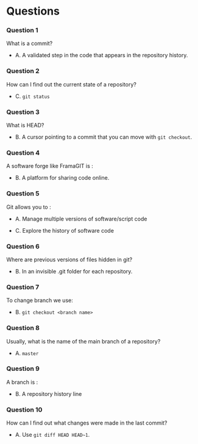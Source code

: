 # Questions

### Question 1

What is a commit?

- A. A validated step in the code that appears in the repository history.


### Question 2

How can I find out the current state of a repository?


- C. `git status`


### Question 3

What is HEAD?


- B. A cursor pointing to a commit that you can move with `git checkout`.


### Question 4

A software forge like FramaGIT is :


- B. A platform for sharing code online.


### Question 5

Git allows you to :

- A. Manage multiple versions of software/script code

- C. Explore the history of software code


### Question 6

Where are previous versions of files hidden in git?


- B. In an invisible .git folder for each repository.


### Question 7

To change branch we use:


- B. `git checkout <branch name>`

### Question 8

Usually, what is the name of the main branch of a repository?

- A. `master`

### Question 9

A branch is :


- B. A repository history line


### Question 10

How can I find out what changes were made in the last commit?

- A. Use `git diff HEAD HEAD~1`.
